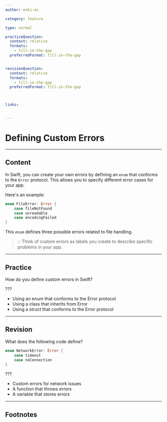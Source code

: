 ```yaml
---
author: enki-ai

category: feature

type: normal

practiceQuestion:
  context: relative
  formats:
    - fill-in-the-gap
  preferredFormat: fill-in-the-gap


revisionQuestion:
  context: relative
  formats:
    - fill-in-the-gap
  preferredFormat: fill-in-the-gap



links:


---
```


# Defining Custom Errors

---
## Content

In Swift, you can create your own errors by defining an `enum` that conforms to the `Error` protocol. This allows you to specify different error cases for your app.

Here's an example:

```swift
enum FileError: Error {
    case fileNotFound
    case unreadable
    case encodingFailed
}
```

This `enum` defines three possible errors related to file handling.

> 💡 Think of custom errors as labels you create to describe specific problems in your app.


---
## Practice

How do you define custom errors in Swift?

???

- Using an enum that conforms to the Error protocol
- Using a class that inherits from Error
- Using a struct that conforms to the Error protocol


---
## Revision

What does the following code define?

```swift
enum NetworkError: Error {
    case timeout
    case noConnection
}
```

???

- Custom errors for network issues
- A function that throws errors
- A variable that stores errors


---
## Footnotes


